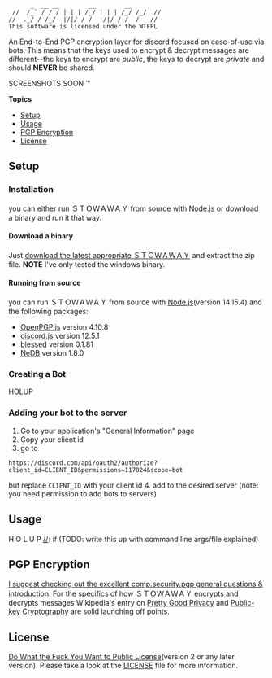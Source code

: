 ```
      _  __ __        __        __
 //  /_` / / / | | | /_/ | | | /_/ /_/  //
//  ._/ / /_/  |/|/ / /  |/|/ / /  /   //
This software is licensed under the WTFPL
```
An End-to-End PGP encryption layer for discord focused on ease-of-use via bots.
This means that the keys used to encrypt & decrypt messages are different--the keys to encrypt are *public*, the keys to decrypt are *private* and should __NEVER__ be shared.

SCREENSHOTS SOON :tm:

[//]: # (TODO: screenshots)

**Topics**
- [Setup](#setup)
- [Usage](#usage)
- [PGP Encryption](#pgp-encryption)
- [License](#license)


## Setup

### Installation
you can either run ＳＴＯＷＡＷＡＹ from source with [Node.js](https://nodejs.org/en/) or download a binary and run it that way.

#### Download a binary
Just [download the latest appropriate ＳＴＯＷＡＷＡＹ](https://github.com/natsu-anon/STOWAWAY/releases/tag/version-0.2.0) and extract the zip file. **NOTE** I've only tested the windows binary.


#### Running from source
you can run ＳＴＯＷＡＷＡＹ from source with [Node.js](https://nodejs.org/en/)(version 14.15.4) and the following packages:
- [OpenPGP.js](https://github.com/openpgpjs/openpgpjs) version 4.10.8
- [discord.js](https://github.com/discordjs/discord.js) version 12.5.1
- [blessed](https://github.com/chjj/blessed) version 0.1.81
- [NeDB](https://github.com/louischatriot/nedb/) version 1.8.0

[//]: # (TODO: include npm run start [channel_id])

### Creating a Bot
HOLUP

[//]: # (TODO: write this up with screenshots)

### Adding your bot to the server
1. Go to your application's "General Information" page
2. Copy your client id
3. go to
```
https://discord.com/api/oauth2/authorize?client_id=CLIENT_ID&permissions=117824&scope=bot
```
but replace `CLIENT_ID` with your client id
4. add to the desired server (note: you need permission to add bots to servers)

## Usage
H O L U P
[//]: # (TODO: write this up with command line args/file explained)

## PGP Encryption
[I suggest checking out the excellent comp.security.pgp general questions & introduction](http://www.pgp.net/pgpnet/pgp-faq/pgp-faq-general-questions.html).  For the specifics of how ＳＴＯＷＡＷＡＹ encrypts and decrypts messages Wikipedia's entry on [Pretty Good Privacy](https://en.wikipedia.org/wiki/Pretty_Good_Privacy) and [Public-key Cryptography](https://en.wikipedia.org/wiki/Public-key_cryptography) are solid launching off points.


## License
[Do What the Fuck You Want to Public License](http://www.wtfpl.net/)(version 2 or any later version).  Please take a look at the [LICENSE](LICENSE) file for more information.

